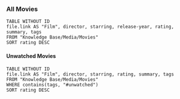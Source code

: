 ### All Movies
```dataview
TABLE WITHOUT ID
file.link AS "Film", director, starring, release-year, rating, summary, tags
FROM "Knowledge Base/Media/Movies"
SORT rating DESC
```


#### Unwatched Movies

```dataview
TABLE WITHOUT ID
file.link AS "Film", director, starring, rating, summary, tags
FROM "Knowledge Base/Media/Movies"
WHERE contains(tags, "#unwatched")
SORT rating DESC
```
